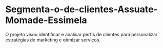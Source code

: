 # Segmenta-o-de-clientes-Assuate-Momade-Essimela
O projeto visou identificar e analisar perfis de clientes para personalizar estratégias de marketing e otimizar serviços.
